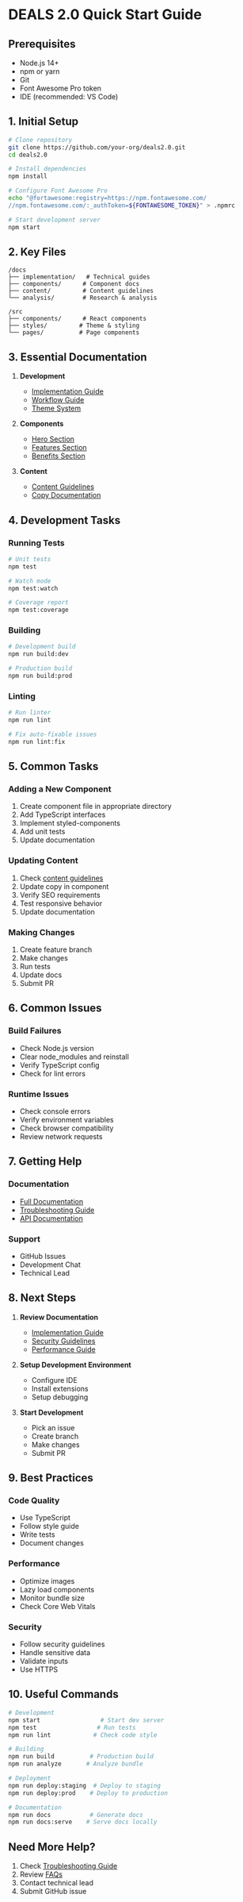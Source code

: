 # DEALS 2.0 Quick Start Guide

## Prerequisites

- Node.js 14+
- npm or yarn
- Git
- Font Awesome Pro token
- IDE (recommended: VS Code)

## 1. Initial Setup

```bash
# Clone repository
git clone https://github.com/your-org/deals2.0.git
cd deals2.0

# Install dependencies
npm install

# Configure Font Awesome Pro
echo "@fortawesome:registry=https://npm.fontawesome.com/
//npm.fontawesome.com/:_authToken=${FONTAWESOME_TOKEN}" > .npmrc

# Start development server
npm start
```

## 2. Key Files

```
/docs
├── implementation/   # Technical guides
├── components/      # Component docs
├── content/         # Content guidelines
└── analysis/        # Research & analysis

/src
├── components/      # React components
├── styles/         # Theme & styling
└── pages/          # Page components
```

## 3. Essential Documentation

1. **Development**
   - [Implementation Guide](./implementation/README.md)
   - [Workflow Guide](./implementation/WORKFLOW.md)
   - [Theme System](./implementation/THEME.md)

2. **Components**
   - [Hero Section](./components/sections/hero/README.md)
   - [Features Section](./components/sections/features/README.md)
   - [Benefits Section](./components/sections/benefits/README.md)

3. **Content**
   - [Content Guidelines](./content/README.md)
   - [Copy Documentation](./content/dealer-page-copydoc-v2.md)

## 4. Development Tasks

### Running Tests
```bash
# Unit tests
npm test

# Watch mode
npm test:watch

# Coverage report
npm test:coverage
```

### Building
```bash
# Development build
npm run build:dev

# Production build
npm run build:prod
```

### Linting
```bash
# Run linter
npm run lint

# Fix auto-fixable issues
npm run lint:fix
```

## 5. Common Tasks

### Adding a New Component
1. Create component file in appropriate directory
2. Add TypeScript interfaces
3. Implement styled-components
4. Add unit tests
5. Update documentation

### Updating Content
1. Check [content guidelines](./content/README.md)
2. Update copy in component
3. Verify SEO requirements
4. Test responsive behavior
5. Update documentation

### Making Changes
1. Create feature branch
2. Make changes
3. Run tests
4. Update docs
5. Submit PR

## 6. Common Issues

### Build Failures
- Check Node.js version
- Clear node_modules and reinstall
- Verify TypeScript config
- Check for lint errors

### Runtime Issues
- Check console errors
- Verify environment variables
- Check browser compatibility
- Review network requests

## 7. Getting Help

### Documentation
- [Full Documentation](./docs/README.md)
- [Troubleshooting Guide](./implementation/TROUBLESHOOTING.md)
- [API Documentation](./implementation/API.md)

### Support
- GitHub Issues
- Development Chat
- Technical Lead

## 8. Next Steps

1. **Review Documentation**
   - [Implementation Guide](./implementation/README.md)
   - [Security Guidelines](./implementation/SECURITY.md)
   - [Performance Guide](./implementation/PERFORMANCE.md)

2. **Setup Development Environment**
   - Configure IDE
   - Install extensions
   - Setup debugging

3. **Start Development**
   - Pick an issue
   - Create branch
   - Make changes
   - Submit PR

## 9. Best Practices

### Code Quality
- Use TypeScript
- Follow style guide
- Write tests
- Document changes

### Performance
- Optimize images
- Lazy load components
- Monitor bundle size
- Check Core Web Vitals

### Security
- Follow security guidelines
- Handle sensitive data
- Validate inputs
- Use HTTPS

## 10. Useful Commands

```bash
# Development
npm start                 # Start dev server
npm test                 # Run tests
npm run lint            # Check code style

# Building
npm run build          # Production build
npm run analyze       # Analyze bundle

# Deployment
npm run deploy:staging  # Deploy to staging
npm run deploy:prod    # Deploy to production

# Documentation
npm run docs           # Generate docs
npm run docs:serve    # Serve docs locally
```

## Need More Help?

1. Check [Troubleshooting Guide](./implementation/TROUBLESHOOTING.md)
2. Review [FAQs](./docs/FAQ.md)
3. Contact technical lead
4. Submit GitHub issue
